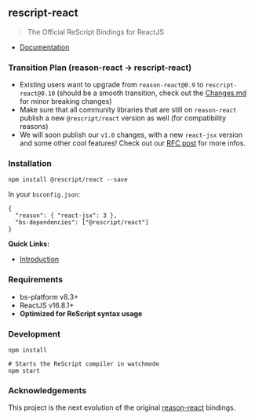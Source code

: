 ## rescript-react 

> The Official ReScript Bindings for ReactJS

- [Documentation](https://rescript-lang.org/docs/react/latest/introduction)

### Transition Plan (reason-react -> rescript-react)

- Existing users want to upgrade from `reason-react@0.9` to `rescript-react@0.10` (should be a smooth transition, check out the [Changes.md](./Changes.md) for minor breaking changes)
- Make sure that all community libraries that are still on `reason-react` publish a new `@rescript/react` version as well (for compatibility reasons)
- We will soon publish our `v1.0` changes, with a new `react-jsx` version and some other cool features! Check out our [RFC post](https://forum.rescript-lang.org/t/rfc-rescript-react/901) for more infos.

### Installation

```
npm install @rescript/react --save
```

In your `bsconfig.json`:

```
{
  "reason": { "react-jsx": 3 },
  "bs-dependencies": ["@rescript/react"]
}
```

**Quick Links:**

- [Introduction](https://rescript-lang.org/docs/react/latest/introduction)

### Requirements

- bs-platform v8.3+
- ReactJS v16.8.1+
- **Optimized for ReScript syntax usage**

### Development

```
npm install

# Starts the ReScript compiler in watchmode
npm start
```

### Acknowledgements

This project is the next evolution of the original [reason-react](https://github.com/reasonml/reason-react) bindings.
